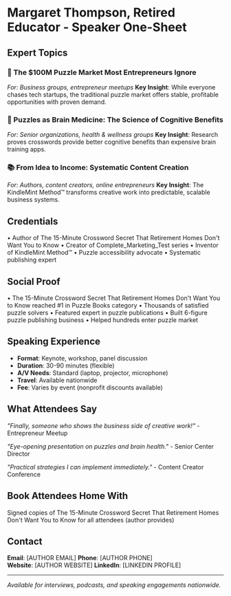 # Margaret Thompson, Retired Educator - Speaker One-Sheet

## Expert Topics
### 🧩 The $100M Puzzle Market Most Entrepreneurs Ignore
*For: Business groups, entrepreneur meetups*
**Key Insight**: While everyone chases tech startups, the traditional puzzle market offers stable, profitable opportunities with proven demand.

### 🧠 Puzzles as Brain Medicine: The Science of Cognitive Benefits  
*For: Senior organizations, health & wellness groups*
**Key Insight**: Research proves crosswords provide better cognitive benefits than expensive brain training apps.

### 📚 From Idea to Income: Systematic Content Creation
*For: Authors, content creators, online entrepreneurs*
**Key Insight**: The KindleMint Method™ transforms creative work into predictable, scalable business systems.

## Credentials
• Author of The 15-Minute Crossword Secret That Retirement Homes Don't Want You to Know
• Creator of Complete_Marketing_Test series
• Inventor of KindleMint Method™
• Puzzle accessibility advocate
• Systematic publishing expert

## Social Proof
• The 15-Minute Crossword Secret That Retirement Homes Don't Want You to Know reached #1 in Puzzle Books category
• Thousands of satisfied puzzle solvers
• Featured expert in puzzle publications
• Built 6-figure puzzle publishing business
• Helped hundreds enter puzzle market

## Speaking Experience
- **Format**: Keynote, workshop, panel discussion
- **Duration**: 30-90 minutes (flexible)
- **A/V Needs**: Standard (laptop, projector, microphone)
- **Travel**: Available nationwide
- **Fee**: Varies by event (nonprofit discounts available)

## What Attendees Say
*"Finally, someone who shows the business side of creative work!"* - Entrepreneur Meetup

*"Eye-opening presentation on puzzles and brain health."* - Senior Center Director

*"Practical strategies I can implement immediately."* - Content Creator Conference

## Book Attendees Home With
Signed copies of The 15-Minute Crossword Secret That Retirement Homes Don't Want You to Know for all attendees (author provides)

## Contact
**Email**: [AUTHOR EMAIL]
**Phone**: [AUTHOR PHONE]  
**Website**: [AUTHOR WEBSITE]
**LinkedIn**: [LINKEDIN PROFILE]

---
*Available for interviews, podcasts, and speaking engagements nationwide.*
